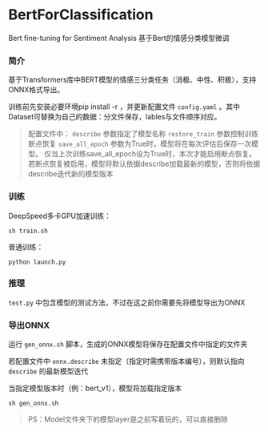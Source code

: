 # BertForClassification
Bert fine-tuning for Sentiment Analysis 基于Bert的情感分类模型微调

### 简介

基于Transformers库中BERT模型的情感三分类任务（消极、中性、积极），支持ONNX格式导出。

训练前先安装必要环境pip install -r ，并更新配置文件 `config.yaml` 。其中Dataset可替换为自己的数据：分文件保存，lables与文件顺序对应。

> 配置文件中：
> `describe` 参数指定了模型名称
> `restore_train` 参数控制训练断点恢复
> `save_all_epoch` 参数为True时，模型将在每次评估后保存一次模型。
> 仅当上次训练save_all_epoch设为True时，本次才能启用断点恢复。若断点恢复被启用，模型将默认依据describe加载最新的模型，否则将依据describe迭代新的模型版本

### 训练

DeepSpeed多卡GPU加速训练：

```shell
sh train.sh
```

普通训练：

```shell
python launch.py
```



### 推理

`test.py` 中包含模型的测试方法，不过在这之前你需要先将模型导出为ONNX



### 导出ONNX

运行 `gen_onnx.sh` 脚本，生成的ONNX模型将保存在配置文件中指定的文件夹

若配置文件中 `onnx.describe` 未指定（指定时需携带版本编号），则默认指向 `describe` 的最新模型迭代

当指定模型版本时（例：bert_v1），模型将加载指定版本

```
sh gen_onnx.sh
```

> PS：Model文件夹下的模型layer是之前写着玩的，可以直接删除
